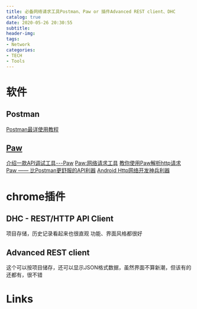 ```yaml
---
title: 必备网络请求工具Postman、Paw or 插件Advanced REST client、DHC
catalog: true
date: 2020-05-26 20:30:55
subtitle:
header-img:
tags:
- Network
categories:
- TECH
- Tools
---
```


# 软件

## Postman

[Postman最详使用教程](https://cloud.tencent.com/developer/article/1490715)


## [Paw](https://paw.cloud/)

[介绍一款API调试工具---Paw](https://sq.163yun.com/blog/article/180043791449546752)
[Paw:网络请求工具](https://www.jianshu.com/p/eb8bf8362c81)
[教你使用Paw解析http请求](https://yq.aliyun.com/articles/29772)
[Paw —— 比Postman更舒服的API利器](https://blog.csdn.net/handsomekang/article/details/78943019)
[Android Http网络开发神兵利器](https://zhuanlan.zhihu.com/p/25708128)


# chrome插件

## DHC - REST/HTTP API Client

项目存储，历史记录看起来也很直观 功能、界面风格都很好

## Advanced REST client

这个可以按项目储存，还可以显示JSON格式数据，虽然界面不算新潮，但该有的还都有，很不错


# Links


